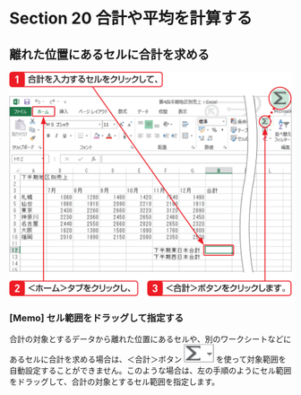 # Section 20 合計や平均を計算する

## 離れた位置にあるセルに合計を求める

![](001.png)

### [Memo] セル範囲をドラッグして指定する

合計の対象とするデータから離れた位置にあるセルや、別のワークシートなどにあるセルに合計を求める場合は、＜合計＞ボタン ![](icon_sigma_down.png) を使って対象範囲を自動設定することができません。このような場合は、左の手順のようにセル範囲をドラッグして、合計の対象とするセル範囲を指定します。
